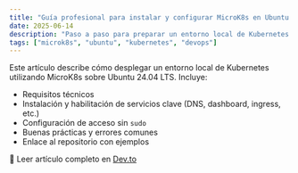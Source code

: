 ```yaml
---
title: "Guía profesional para instalar y configurar MicroK8s en Ubuntu 24.04 LTS"
date: 2025-06-14
description: "Paso a paso para preparar un entorno local de Kubernetes con MicroK8s."
tags: ["microk8s", "ubuntu", "kubernetes", "devops"]
---
```


Este artículo describe cómo desplegar un entorno local de Kubernetes utilizando MicroK8s sobre Ubuntu 24.04 LTS. Incluye:

- Requisitos técnicos
- Instalación y habilitación de servicios clave (DNS, dashboard, ingress, etc.)
- Configuración de acceso sin `sudo`
- Buenas prácticas y errores comunes
- Enlace al repositorio con ejemplos

📖 Leer artículo completo en [Dev.to](https://dev.to/alefiengo/guia-profesional-para-instalar-y-configurar-microk8s-en-ubuntu-2404-lts-3d2a)
